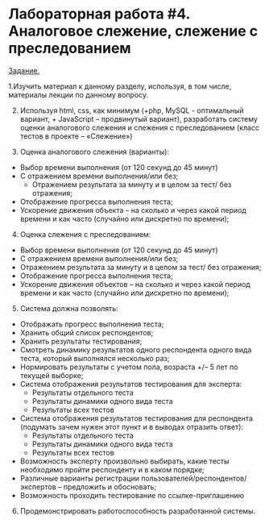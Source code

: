 # Лабораторная работа #4. **Аналоговое слежение, слежение с преследованием**
<ins>Задание.</ins>

1.Изучить материал к данному разделу, используя, в том числе, материалы лекции по данному вопросу. 

2. Используя html, css, как минимум (+php, MySQL - оптимальный вариант, + JavaScript – продвинутый вариант), разработать систему оценки аналогового слежения и слежения с преследованием (класс тестов в проекте – «Слежение») 

3. Оценка аналогового слежения (варианты): 
  - Выбор времени выполнения (от 120 секунд до 45 минут) 
  - С отражением времени выполнения/или без; 
	- Отражением результата за минуту и в целом за тест/ без отражения; 
  - Отображение прогресса выполнения теста; 
  -	Ускорение движения объекта – на сколько и через какой период времени и как часто (случайно или дискретно по времени); 
4. Оценка слежения с преследованием: 
  -	Выбор времени выполнения (от 120 секунд до 45 минут) 
  -	С отражением времени выполнения/или без; 
  -	Отражением результата за минуту и в целом за тест/ без отражения; 
  -	Отображение прогресса выполнения теста; 
  -	Ускорение движения объектов – на сколько и через какой период времени и как часто (случайно или дискретно по времени); 
5. Система должна позволять: 
  -	Отображать прогресс выполнения теста; 
  -	Хранить общий список респондентов; 
  -	Хранить результаты тестирования; 
  -	Смотреть динамику результатов одного респондента одного вида теста, который выполнялся несколько раз; 
  -	Нормировать результаты с учетом пола, возраста +/– 5 лет по текущей выборке; 
  -	Система отображения результатов тестирования для эксперта: 
      -	Результаты отдельного теста 
      -	Результаты динамики одного вида теста 
      -	Результаты всех тестов 
  -	Система отображения результатов тестирования для респондента (подумать зачем нужен этот пункт и в выводах отразить ответ): 
      -	Результаты отдельного теста 
      -	Результаты динамики одного вида теста 
      -	Результаты всех тестов 
  -	Возможность эксперту произвольно выбирать, какие тесты необходимо пройти респонденту и в каком порядке; 
  -	Различные варианты регистрации пользователей/респондентов/экспертов – предложить и обосновать; 
  -	Возможность проходить тестирование по ссылке-приглашению 
6. Продемонстрировать работоспособность разработанной системы. 
